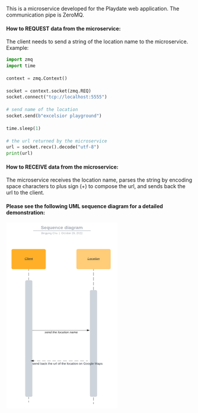 This is a microservice developed for the Playdate web application. The communication pipe is ZeroMQ.

#### How to REQUEST data from the microservice:
The client needs to send a string of the location name to the microservice. Example:

```python
import zmq
import time

context = zmq.Context()

socket = context.socket(zmq.REQ)
socket.connect("tcp://localhost:5555")

# send name of the location
socket.send(b"excelsior playground")

time.sleep(1)

# the url returned by the microservice
url = socket.recv().decode("utf-8")
print(url)
```

#### How to RECEIVE data from the microservice:
The microservice receives the location name, parses the string by encoding space characters to plus sign (+) to compose the url, and sends back the url to the client.

#### Please see the following UML sequence diagram for a detailed demonstration:
<img src="https://github.com/bingyingchu/location-url-microservice/blob/main/SequenceDiagram.png" width="300" height="500">
